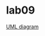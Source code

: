 # lab09


[UML diagram](https://www.lucidchart.com/invitations/accept/1c1720b5-4932-42dd-a418-dba3aa8699eb)